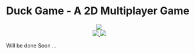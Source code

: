 # Duck Game - A 2D Multiplayer Game
<div align="center">
  <img src="https://i.postimg.cc/NfY181Z2/Screenshot-2025-07-11-132153.png" width="">
</div>
<div align="center">
    <a href="https://isocpp.org/">
        <img src="https://img.shields.io/badge/Made%20with-C%2B%2B-FE6E06">
    </a>
    <a href="https://www.sfml-dev.org/">
        <img src="https://img.shields.io/badge/Graphics%20Made%20with-SFML-8cc445">
    </a>
</div>

Will be done Soon ...
